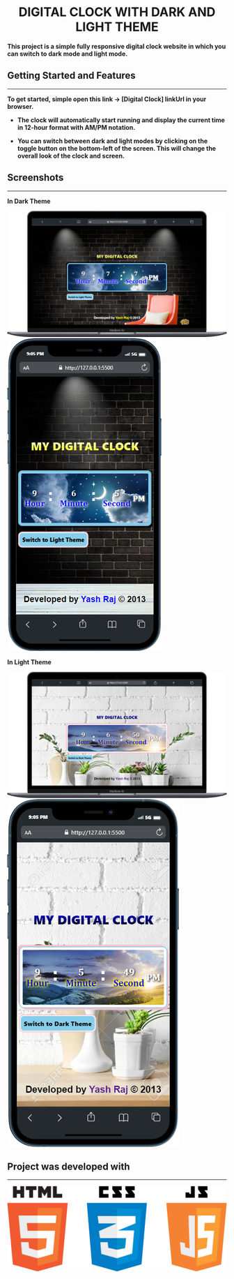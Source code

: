 # <b><center>DIGITAL CLOCK WITH DARK AND LIGHT THEME
This project is a simple fully responsive  digital clock website in which you can switch to dark mode and light mode.




## Getting Started and Features
----
To get started, simple open this link -> [Digital Clock] linkUrl
in your browser.


* The clock will automatically start running and display the current time in 12-hour format with AM/PM notation.

* You can switch between dark and light modes by clicking on the toggle button on the bottom-left of the screen. 
This will change the overall look of the clock and screen.

## Screenshots
-----
In Dark Theme 

<img src="darkModeDesktop.png">
<img src="darkModeMobile.png">



In Light Theme 

<img src="lightModeDesktop.png">
<img src="lightModeMobile.png">



## Project was developed with
 ----
<img src="html,css,js.png">











